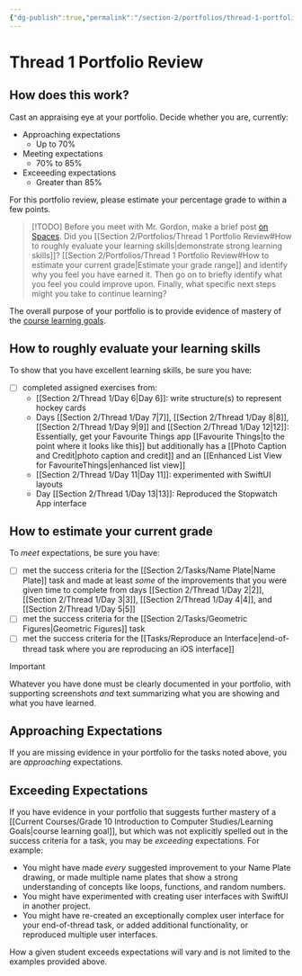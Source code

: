 ```yaml
---
{"dg-publish":true,"permalink":"/section-2/portfolios/thread-1-portfolio-review/","tags":["ics2o"],"dgHomeLink":false}
---
```



# Thread 1 Portfolio Review
## How does this work?
Cast an appraising eye at your portfolio.  Decide whether you are, currently:

- Approaching expectations
	- Up to 70%
- Meeting expectations
	- 70% to 85%
- Exceeeding expectations
	- Greater than 85%

For this portfolio review, please estimate your percentage grade to within a few points.

> [!TODO]
> Before you meet with Mr. Gordon, make a brief post [on Spaces](https://ca.spacesedu.com/). Did you [[Section 2/Portfolios/Thread 1 Portfolio Review#How to roughly evaluate your learning skills\|demonstrate strong learning skills]]? [[Section 2/Portfolios/Thread 1 Portfolio Review#How to estimate your current grade\|Estimate your grade range]] and identify why you feel you have earned it. Then go on to briefly identify what you feel you could improve upon. Finally, what specific next steps might you take to continue learning?

The overall purpose of your portfolio is to provide evidence of mastery of the [course learning goals](https://www.russellgordon.ca/cs/learning-goals/learning-goals-for-grade-11/).

## How to roughly evaluate your learning skills

To show that you have excellent learning skills, be sure you have:
- [ ] completed assigned exercises from:
	- [[Section 2/Thread 1/Day 6\|Day 6]]: write structure(s) to represent hockey cards
	- Days [[Section 2/Thread 1/Day 7\|7]], [[Section 2/Thread 1/Day 8\|8]],  [[Section 2/Thread 1/Day 9\|9]] and [[Section 2/Thread 1/Day 12\|12]]: Essentially, get your Favourite Things app [[Favourite Things\|to the point where it looks like this]]  but additionally has a [[Photo Caption and Credit\|photo caption and credit]] and an [[Enhanced List View for FavouriteThings\|enhanced list view]]
	- [[Section 2/Thread 1/Day 11\|Day 11]]: experimented with SwiftUI layouts
	- Day [[Section 2/Thread 1/Day 13\|13]]: Reproduced the Stopwatch App interface

## How to estimate your current grade

To *meet* expectations, be sure you have:
- [ ] met the success criteria for the [[Section 2/Tasks/Name Plate\|Name Plate]] task and made at least *some* of the improvements that you were given time to complete from days [[Section 2/Thread 1/Day 2\|2]], [[Section 2/Thread 1/Day 3\|3]],  [[Section 2/Thread 1/Day 4\|4]], and [[Section 2/Thread 1/Day 5\|5]]
- [ ] met the success criteria for the [[Section 2/Tasks/Geometric Figures\|Geometric Figures]] task
- [ ] met the success criteria for the [[Tasks/Reproduce an Interface\|end-of-thread task where you are reproducing an iOS interface]]

> [!IMPORTANT]
> Whatever you have done must be clearly documented in your portfolio, with supporting screenshots *and* text summarizing what you are showing and what you have learned.

## Approaching Expectations

If you are missing evidence in your portfolio for the tasks noted above, you are *approaching* expectations.

## Exceeding Expectations

If you have evidence in your portfolio that suggests further mastery of a [[Current Courses/Grade 10 Introduction to Computer Studies/Learning Goals\|course learning goal]], but which was not explicitly spelled out in the success criteria for a task, you may be *exceeding* expectations. For example:

- You might have made *every* suggested improvement to your Name Plate drawing, or made multiple name plates that show a strong understanding of concepts like loops, functions, and random numbers.
- You might have experimented with creating user interfaces with SwiftUI in another project.
- You might have re-created an exceptionally complex user interface for your end-of-thread task, or added additional functionality, or reproduced multiple user interfaces.

How a given student exceeds expectations will vary and is not limited to the examples provided above.
